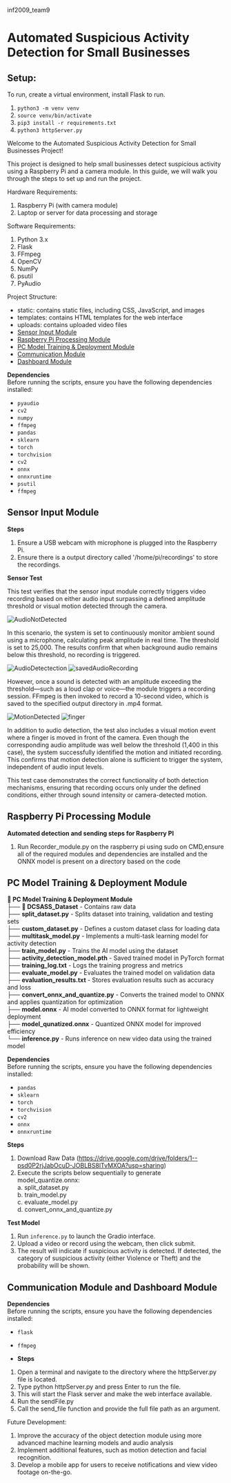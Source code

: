 inf2009_team9

# Automated Suspicious Activity Detection for Small Businesses

## Setup:

To run, create a virtual environment, install Flask to run.

1. `python3 -m venv venv`
2. `source venv/bin/activate`
3. `pip3 install -r requirements.txt`
4. `python3 httpServer.py`

Welcome to the Automated Suspicious Activity Detection for Small Businesses Project!

This project is designed to help small businesses detect suspicious activity using a Raspberry Pi and a camera module.
In this guide, we will walk you through the steps to set up and run the project.

Hardware Requirements:

1. Raspberry Pi (with camera module)
2. Laptop or server for data processing and storage

Software Requirements:

1. Python 3.x
2. Flask
3. FFmpeg
4. OpenCV
5. NumPy
6. psutil
7. PyAudio

Project Structure:

- static: contains static files, including CSS, JavaScript, and images
- templates: contains HTML templates for the web interface
- uploads: contains uploaded video files
- [Sensor Input Module](#sensor-input-module)
- [Raspberry Pi Processing Module](#raspberry-pi-processing-module)
- [PC Model Training & Deployment Module](#pc-model-training--deployment-module)
- [Communication Module](#communication-module)
- [Dashboard Module](#dashboard-module)

**Dependencies** <br>
Before running the scripts, ensure you have the following dependencies installed: <br>

- `pyaudio`
- `cv2`
- `numpy`
- `ffmpeg`
- `pandas`
- `sklearn`
- `torch`
- `torchvision`
- `cv2`
- `onnx`
- `onnxruntime`
- `psutil`
- `ffmpeg`

## Sensor Input Module

**Steps**

1. Ensure a USB webcam with microphone is plugged into the Raspberry Pi.
2. Ensure there is a output directory called '/home/pi/recordings' to store the recordings.

**Sensor Test**

This test verifies that the sensor input module correctly triggers video recording based on either audio input surpassing a defined amplitude threshold or visual motion detected through the camera.

![AudioNotDetected](https://github.com/user-attachments/assets/0faceaf6-5854-4892-b4a9-814aadb60c9e)

In this scenario, the system is set to continuously monitor ambient sound using a microphone, calculating peak amplitude in real time. The threshold is set to 25,000. The results confirm that when background audio remains below this threshold, no recording is triggered.

![AudioDetectection](https://github.com/user-attachments/assets/5de5654c-0104-4e24-8efd-ac46cab0a4bf)
![savedAudioRecording](https://github.com/user-attachments/assets/bdca628d-4114-474c-8d98-3ed2624c7ddb)

However, once a sound is detected with an amplitude exceeding the threshold—such as a loud clap or voice—the module triggers a recording session. FFmpeg is then invoked to record a 10-second video, which is saved to the specified output directory in .mp4 format.

![MotionDetected](https://github.com/user-attachments/assets/affd4690-69ee-4e7e-a141-788673cf195e)
![finger](https://github.com/user-attachments/assets/0713b34e-675e-44bb-86d3-1fd16b4a3602)

In addition to audio detection, the test also includes a visual motion event where a finger is moved in front of the camera. Even though the corresponding audio amplitude was well below the threshold (1,400 in this case), the system successfully identified the motion and initiated recording. This confirms that motion detection alone is sufficient to trigger the system, independent of audio input levels.

This test case demonstrates the correct functionality of both detection mechanisms, ensuring that recording occurs only under the defined conditions, either through sound intensity or camera-detected motion.

## Raspberry Pi Processing Module

**Automated detection and sending steps for Raspberry PI**

1. Run Recorder_module.py on the raspberry pi using sudo on CMD,ensure all of the required modules and dependencies are installed and the ONNX model is present on a directory based on the code

## PC Model Training & Deployment Module

**📂 PC Model Training & Deployment Module** <br>
├── **📂 DCSASS_Dataset** - Contains raw data <br>
├── **split_dataset.py** - Splits dataset into training, validation and testing sets <br>
├── **custom_dataset.py** - Defines a custom dataset class for loading data <br>
├── **multitask_model.py** - Implements a multi-task learning model for activity detection <br>
├── **train_model.py** - Trains the AI model using the dataset <br>
├── **activity_detection_model.pth** - Saved trained model in PyTorch format <br>
├── **training_log.txt** - Logs the training progress and metrics <br>
├── **evaluate_model.py** - Evaluates the trained model on validation data <br>
├── **evaluation_results.txt** - Stores evaluation results such as accuracy and loss <br>
├── **convert_onnx_and_quantize.py** - Converts the trained model to ONNX and applies quantization for optimization <br>
├── **model.onnx** - AI model converted to ONNX format for lightweight deployment <br>
├── **model_qunatized.onnx** - Quantized ONNX model for improved efficiency <br>
└── **inference.py** - Runs inference on new video data using the trained model <br>

**Dependencies** <br>
Before running the scripts, ensure you have the following dependencies installed: <br>

- `pandas`
- `sklearn`
- `torch`
- `torchvision`
- `cv2`
- `onnx`
- `onnxruntime`

**Steps**

1. Download Raw Data (https://drive.google.com/drive/folders/1--psd0P2rjJabOcuD-JOBLBS8lTvMXOA?usp=sharing)
2. Execute the scripts below sequentially to generate model_quantize.onnx: <br>
   a. split_dataset.py <br>
   b. train_model.py <br>
   c. evaluate_model.py <br>
   d. convert_onnx_and_quantize.py <br>

**Test Model** <br>

1. Run `inference.py` to launch the Gradio interface. <br>
2. Upload a video or record using the webcam, then click submit. <br>
3. The result will indicate if suspicious activity is detected. If detected, the category of suspicious activity (either Violence or Theft) and the probability will be shown. <br>

## Communication Module and Dashboard Module

**Dependencies** <br>
Before running the scripts, ensure you have the following dependencies installed: <br>

- `flask`
- `ffmpeg`

- **Steps**

1. Open a terminal and navigate to the directory where the httpServer.py file is located.
2. Type python httpServer.py and press Enter to run the file.
3. This will start the Flask server and make the web interface available.
4. Run the sendFile.py
5. Call the send_file function and provide the full file path as an argument.

Future Development:

1. Improve the accuracy of the object detection module using more advanced machine learning models and audio analysis
2. Implement additional features, such as motion detection and facial recognition.
3. Develop a mobile app for users to receive notifications and view video footage on-the-go.

